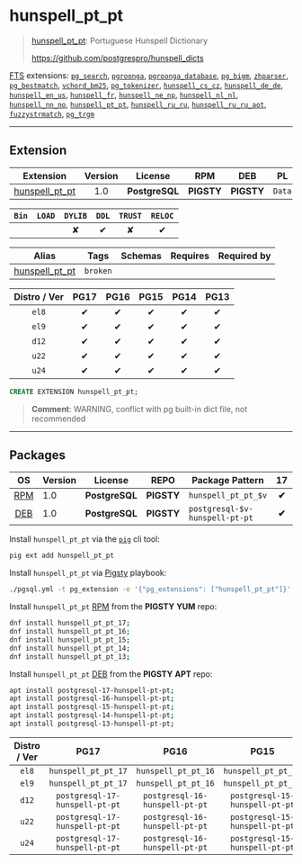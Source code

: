 # hunspell_pt_pt


> [hunspell_pt_pt](https://github.com/postgrespro/hunspell_dicts): Portuguese Hunspell Dictionary
>
> https://github.com/postgrespro/hunspell_dicts





[FTS](/fts) extensions: [`pg_search`](/pg_search), [`pgroonga`](/pgroonga), [`pgroonga_database`](/pgroonga_database), [`pg_bigm`](/pg_bigm), [`zhparser`](/zhparser), [`pg_bestmatch`](/pg_bestmatch), [`vchord_bm25`](/vchord_bm25), [`pg_tokenizer`](/pg_tokenizer), [`hunspell_cs_cz`](/hunspell_cs_cz), [`hunspell_de_de`](/hunspell_de_de), [`hunspell_en_us`](/hunspell_en_us), [`hunspell_fr`](/hunspell_fr), [`hunspell_ne_np`](/hunspell_ne_np), [`hunspell_nl_nl`](/hunspell_nl_nl), [`hunspell_nn_no`](/hunspell_nn_no), [`hunspell_pt_pt`](/hunspell_pt_pt), [`hunspell_ru_ru`](/hunspell_ru_ru), [`hunspell_ru_ru_aot`](/hunspell_ru_ru_aot), [`fuzzystrmatch`](/fuzzystrmatch), [`pg_trgm`](/pg_trgm)


-------
## Extension


| Extension | Version | License | RPM | DEB | PL |
|-----------|:-------:|:-------:|:---:|:---:|:--:|
| [hunspell_pt_pt](https://github.com/postgrespro/hunspell_dicts) | 1.0 | **<span class="tcblue">PostgreSQL</span>** | **<span class="tcwarn">PIGSTY</span>** | **<span class="tcwarn">PIGSTY</span>** | `Data` |



| `Bin` | `LOAD` | `DYLIB` | `DDL` | `TRUST` | `RELOC` |
|:-----:|:------:|:-------:|:-----:|:-------:|:-------:|
|  |  | <span class="tcwarn">✘</span> | <span class="tcblue">✔</span> | <span class="tcwarn">✘</span> | <span class="tcblue">✔</span> |



| Alias | Tags | Schemas | Requires | Required by |
|-------|------|---------|----------|-------------|
| [hunspell_pt_pt](/hunspell_pt_pt) | `broken` |  |  |  |



| Distro / Ver | PG17 | PG16 | PG15 | PG14 | PG13 |
|:------------:|:----:|:----:|:----:|:----:|:----:|
| `el8` | <span class="tcblue">✔</span> | <span class="tcblue">✔</span> | <span class="tcblue">✔</span> | <span class="tcblue">✔</span> | <span class="tcblue">✔</span> |
| `el9` | <span class="tcblue">✔</span> | <span class="tcblue">✔</span> | <span class="tcblue">✔</span> | <span class="tcblue">✔</span> | <span class="tcblue">✔</span> |
| `d12` | <span class="tcblue">✔</span> | <span class="tcblue">✔</span> | <span class="tcblue">✔</span> | <span class="tcblue">✔</span> | <span class="tcblue">✔</span> |
| `u22` | <span class="tcblue">✔</span> | <span class="tcblue">✔</span> | <span class="tcblue">✔</span> | <span class="tcblue">✔</span> | <span class="tcblue">✔</span> |
| `u24` | <span class="tcblue">✔</span> | <span class="tcblue">✔</span> | <span class="tcblue">✔</span> | <span class="tcblue">✔</span> | <span class="tcblue">✔</span> |





```sql
CREATE EXTENSION hunspell_pt_pt;
```
> **Comment**: WARNING, conflict with pg built-in dict file, not recommended
-----------


## Packages


| OS | Version | License | REPO | Package Pattern | 17 | 16 | 15 | 14 | 13 | Dependency |
|:--:|---------|:-------:|:----:|-----------------|:--:|:--:|:--:|:--:|:--:|------------|
| [RPM](/rpm) | 1.0 | **<span class="tcblue">PostgreSQL</span>** | **<span class="tcwarn">PIGSTY</span>** | `hunspell_pt_pt_$v` | **<span class="tcwarn">✔</span>** | **<span class="tcwarn">✔</span>** | **<span class="tcwarn">✔</span>** | **<span class="tcwarn">✔</span>** | **<span class="tcwarn">✔</span>** |  |
| [DEB](/deb) | 1.0 | **<span class="tcblue">PostgreSQL</span>** | **<span class="tcwarn">PIGSTY</span>** | `postgresql-$v-hunspell-pt-pt` | **<span class="tcwarn">✔</span>** | **<span class="tcwarn">✔</span>** | **<span class="tcwarn">✔</span>** | **<span class="tcwarn">✔</span>** | **<span class="tcwarn">✔</span>** |  |



Install `hunspell_pt_pt` via the [`pig`](https://github.com/pgsty/pig) cli tool:

```bash
pig ext add hunspell_pt_pt
```


Install `hunspell_pt_pt` via [Pigsty](https://pigsty.io/docs/pgext/usage/install/) playbook:

```bash
./pgsql.yml -t pg_extension -e '{"pg_extensions": ["hunspell_pt_pt"]}'
```


Install `hunspell_pt_pt` [RPM](/rpm) from the **<span class="tcwarn">PIGSTY</span>** **YUM** repo:

```bash
dnf install hunspell_pt_pt_17;
dnf install hunspell_pt_pt_16;
dnf install hunspell_pt_pt_15;
dnf install hunspell_pt_pt_14;
dnf install hunspell_pt_pt_13;
```


Install `hunspell_pt_pt` [DEB](/deb) from the **<span class="tcwarn">PIGSTY</span>** **APT** repo:

```bash
apt install postgresql-17-hunspell-pt-pt;
apt install postgresql-16-hunspell-pt-pt;
apt install postgresql-15-hunspell-pt-pt;
apt install postgresql-14-hunspell-pt-pt;
apt install postgresql-13-hunspell-pt-pt;
```




| Distro / Ver | PG17 | PG16 | PG15 | PG14 | PG13 |
|:------------:|:----:|:----:|:----:|:----:|:----:|
| `el8` | `hunspell_pt_pt_17` | `hunspell_pt_pt_16` | `hunspell_pt_pt_15` | `hunspell_pt_pt_14` | `hunspell_pt_pt_13` |
| `el9` | `hunspell_pt_pt_17` | `hunspell_pt_pt_16` | `hunspell_pt_pt_15` | `hunspell_pt_pt_14` | `hunspell_pt_pt_13` |
| `d12` | `postgresql-17-hunspell-pt-pt` | `postgresql-16-hunspell-pt-pt` | `postgresql-15-hunspell-pt-pt` | `postgresql-14-hunspell-pt-pt` | `postgresql-13-hunspell-pt-pt` |
| `u22` | `postgresql-17-hunspell-pt-pt` | `postgresql-16-hunspell-pt-pt` | `postgresql-15-hunspell-pt-pt` | `postgresql-14-hunspell-pt-pt` | `postgresql-13-hunspell-pt-pt` |
| `u24` | `postgresql-17-hunspell-pt-pt` | `postgresql-16-hunspell-pt-pt` | `postgresql-15-hunspell-pt-pt` | `postgresql-14-hunspell-pt-pt` | `postgresql-13-hunspell-pt-pt` |






